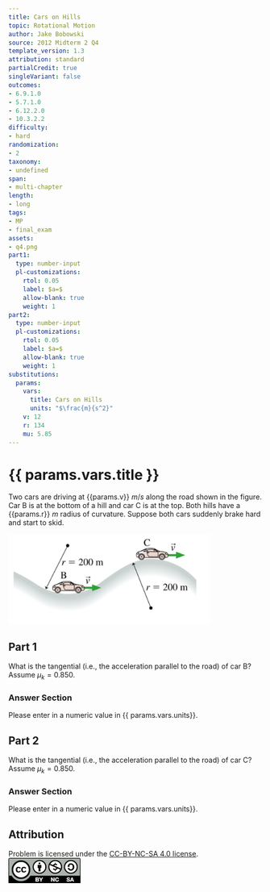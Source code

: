 ```yaml
---
title: Cars on Hills
topic: Rotational Motion
author: Jake Bobowski
source: 2012 Midterm 2 Q4
template_version: 1.3
attribution: standard
partialCredit: true
singleVariant: false
outcomes:
- 6.9.1.0
- 5.7.1.0
- 6.12.2.0
- 10.3.2.2
difficulty:
- hard
randomization:
- 2
taxonomy:
- undefined
span:
- multi-chapter
length:
- long
tags:
- MP
- final_exam
assets:
- q4.png
part1:
  type: number-input
  pl-customizations:
    rtol: 0.05
    label: $a=$
    allow-blank: true
    weight: 1
part2:
  type: number-input
  pl-customizations:
    rtol: 0.05
    label: $a=$
    allow-blank: true
    weight: 1
substitutions:
  params:
    vars:
      title: Cars on Hills
      units: "$\frac{m}{s^2}"
    v: 12
    r: 134
    mu: 5.85
---
```

# {{ params.vars.title }}
Two cars are driving at {{params.v}} $m/s$ along the road shown in the figure.
Car B is at the bottom of a hill and car C is at the top. Both hills have a {{params.r}} $m$ radius of curvature.
Suppose both cars suddenly brake hard and start to skid.

<img src="q4.png" width=400 alt="Two cars on two hills on equal raduis of curvature">

## Part 1

What is the tangential (i.e., the acceleration parallel to the road) of car B?
Assume $\mu_k = 0.850$.

### Answer Section

Please enter in a numeric value in {{ params.vars.units}}.

## Part 2

What is the tangential (i.e., the acceleration parallel to the road) of car C?
Assume $\mu_k = 0.850$.

### Answer Section

Please enter in a numeric value in {{ params.vars.units}}.

## Attribution

Problem is licensed under the [CC-BY-NC-SA 4.0 license](https://creativecommons.org/licenses/by-nc-sa/4.0/).<br> ![The Creative Commons 4.0 license requiring attribution-BY, non-commercial-NC, and share-alike-SA license.](https://raw.githubusercontent.com/firasm/bits/master/by-nc-sa.png)